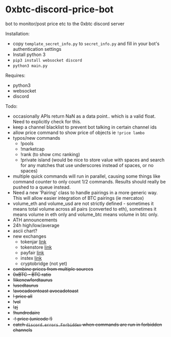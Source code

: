 # 0xbtc-discord-price-bot
bot to monitor/post price etc to the 0xbtc discord server

Installation:
 - copy `template_secret_info.py` to `secret_info.py` and fill in your bot's authentication settings
 - Install python 3
 - `pip3 install websocket discord`
 - `python3 main.py`

Requires:
 - python3
 - websocket
 - discord

Todo:
 - occasionally APIs return NaN as a data point.. which is a valid float. Need
   to explicitly check for this.
 - keep a channel blacklist to prevent bot talking in certain channel ids
 - allow price command to show price of objects ie `!price lambo`
 - typos/new commands
   - !pools
   - !marketcap
   - !rank (to show cmc ranking)
   - !private island (would be nice to store value with spaces and search for
     any matches that use underscores instead of spaces, or no spaces)
 - multiple quick commands will run in parallel, causing some things like 
   command counter to only count 1/2 commands. Results should really be pushed
   to a queue instead.
 - Need a new 'Pairing' class to handle pairings in a more generic way. This
   will allow easier integration of BTC pairings (ie mercatox)
 - volume_eth and volume_usd are not strictly defined - sometimes it means total
   volume across all pairs (converted to eth), sometimes it means volume in eth
   only and volume_btc means volume in btc only.
 - ATH announcements
 - 24h high/low/average
 - ascii chart?
 - new exchanges
   - tokenjar [link](https://tokenjar.io/0xbtc)
   - tokenstore [link](https://token.store/trade/0xBTC)
   - payfair [link](https://payfair.io/?coin=0XBTC&tradeType=sell&currency=USD)
   - instex [link](https://app.instex.io/0xBTC-WETH)
   - cryptobridge (not yet)
 - ~~combine prices from multiple sources~~
 - ~~0xBTC - BTC ratio~~
 - ~~!likenewfordtaurus~~
 - ~~!usedtaurus~~
 - ~~!avocadoontoast avocadotoast~~
 - ~~! price all~~
 - ~~!vol~~
 - ~~!zj~~
 - ~~!hundredaire~~
 - ~~！price (unicode !)~~
 - ~~catch `discord.errors.Forbidden` when commands are run in forbidden channels~~
